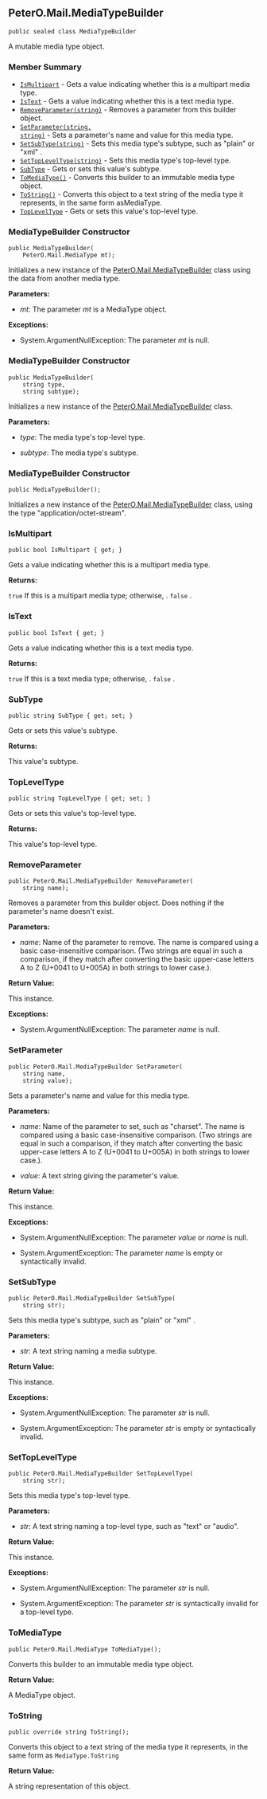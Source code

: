 ## PeterO.Mail.MediaTypeBuilder

    public sealed class MediaTypeBuilder

A mutable media type object.

### Member Summary
* <code>[IsMultipart](#IsMultipart)</code> - Gets a value indicating whether this is a multipart media type.
* <code>[IsText](#IsText)</code> - Gets a value indicating whether this is a text media type.
* <code>[RemoveParameter(string)](#RemoveParameter_string)</code> - Removes a parameter from this builder object.
* <code>[SetParameter(string, string)](#SetParameter_string_string)</code> - Sets a parameter's name and value for this media type.
* <code>[SetSubType(string)](#SetSubType_string)</code> - Sets this media type's subtype, such as "plain" or "xml" .
* <code>[SetTopLevelType(string)](#SetTopLevelType_string)</code> - Sets this media type's top-level type.
* <code>[SubType](#SubType)</code> - Gets or sets this value's subtype.
* <code>[ToMediaType()](#ToMediaType)</code> - Converts this builder to an immutable media type object.
* <code>[ToString()](#ToString)</code> - Converts this object to a text string of the media type it represents, in the same form asMediaType.
* <code>[TopLevelType](#TopLevelType)</code> - Gets or sets this value's top-level type.

<a id="Void_ctor_MediaType"></a>
### MediaTypeBuilder Constructor

    public MediaTypeBuilder(
        PeterO.Mail.MediaType mt);

Initializes a new instance of the [PeterO.Mail.MediaTypeBuilder](PeterO.Mail.MediaTypeBuilder.md) class using the data from another media type.

<b>Parameters:</b>

 * <i>mt</i>: The parameter <i>mt</i>
is a MediaType object.

<b>Exceptions:</b>

 * System.ArgumentNullException:
The parameter <i>mt</i>
is null.

<a id="Void_ctor_String_String"></a>
### MediaTypeBuilder Constructor

    public MediaTypeBuilder(
        string type,
        string subtype);

Initializes a new instance of the [PeterO.Mail.MediaTypeBuilder](PeterO.Mail.MediaTypeBuilder.md) class.

<b>Parameters:</b>

 * <i>type</i>: The media type's top-level type.

 * <i>subtype</i>: The media type's subtype.

<a id="Void_ctor"></a>
### MediaTypeBuilder Constructor

    public MediaTypeBuilder();

Initializes a new instance of the [PeterO.Mail.MediaTypeBuilder](PeterO.Mail.MediaTypeBuilder.md) class, using the type "application/octet-stream".

<a id="IsMultipart"></a>
### IsMultipart

    public bool IsMultipart { get; }

Gets a value indicating whether this is a multipart media type.

<b>Returns:</b>

 `true` If this is a multipart media type; otherwise, . `false` .

<a id="IsText"></a>
### IsText

    public bool IsText { get; }

Gets a value indicating whether this is a text media type.

<b>Returns:</b>

 `true` If this is a text media type; otherwise, . `false` .

<a id="SubType"></a>
### SubType

    public string SubType { get; set; }

Gets or sets this value's subtype.

<b>Returns:</b>

This value's subtype.

<a id="TopLevelType"></a>
### TopLevelType

    public string TopLevelType { get; set; }

Gets or sets this value's top-level type.

<b>Returns:</b>

This value's top-level type.

<a id="RemoveParameter_string"></a>
### RemoveParameter

    public PeterO.Mail.MediaTypeBuilder RemoveParameter(
        string name);

Removes a parameter from this builder object. Does nothing if the parameter's name doesn't exist.

<b>Parameters:</b>

 * <i>name</i>: Name of the parameter to remove. The name is compared using a basic case-insensitive comparison. (Two strings are equal in such a comparison, if they match after converting the basic upper-case letters A to Z (U+0041 to U+005A) in both strings to lower case.).

<b>Return Value:</b>

This instance.

<b>Exceptions:</b>

 * System.ArgumentNullException:
The parameter <i>name</i>
is null.

<a id="SetParameter_string_string"></a>
### SetParameter

    public PeterO.Mail.MediaTypeBuilder SetParameter(
        string name,
        string value);

Sets a parameter's name and value for this media type.

<b>Parameters:</b>

 * <i>name</i>: Name of the parameter to set, such as "charset". The name is compared using a basic case-insensitive comparison. (Two strings are equal in such a comparison, if they match after converting the basic upper-case letters A to Z (U+0041 to U+005A) in both strings to lower case.).

 * <i>value</i>: A text string giving the parameter's value.

<b>Return Value:</b>

This instance.

<b>Exceptions:</b>

 * System.ArgumentNullException:
The parameter <i>value</i>
or <i>name</i>
is null.

 * System.ArgumentException:
The parameter <i>name</i>
is empty or syntactically invalid.

<a id="SetSubType_string"></a>
### SetSubType

    public PeterO.Mail.MediaTypeBuilder SetSubType(
        string str);

Sets this media type's subtype, such as "plain" or "xml" .

<b>Parameters:</b>

 * <i>str</i>: A text string naming a media subtype.

<b>Return Value:</b>

This instance.

<b>Exceptions:</b>

 * System.ArgumentNullException:
The parameter <i>str</i>
is null.

 * System.ArgumentException:
The parameter <i>str</i>
is empty or syntactically invalid.

<a id="SetTopLevelType_string"></a>
### SetTopLevelType

    public PeterO.Mail.MediaTypeBuilder SetTopLevelType(
        string str);

Sets this media type's top-level type.

<b>Parameters:</b>

 * <i>str</i>: A text string naming a top-level type, such as "text" or "audio".

<b>Return Value:</b>

This instance.

<b>Exceptions:</b>

 * System.ArgumentNullException:
The parameter <i>str</i>
is null.

 * System.ArgumentException:
The parameter <i>str</i>
is syntactically invalid for a top-level type.

<a id="ToMediaType"></a>
### ToMediaType

    public PeterO.Mail.MediaType ToMediaType();

Converts this builder to an immutable media type object.

<b>Return Value:</b>

A MediaType object.

<a id="ToString"></a>
### ToString

    public override string ToString();

Converts this object to a text string of the media type it represents, in the same form as `MediaType.ToString`

<b>Return Value:</b>

A string representation of this object.
